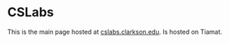 # CSLabs

This is the main page hosted at [cslabs.clarkson.edu](https://cslabs.clarkson.edu/).
Is hosted on Tiamat.
